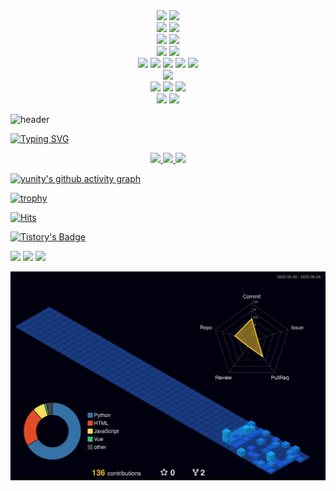<div align="center">
  <img src="https://img.shields.io/badge/html-D25735?style=for-the-badge&logo=html5&logoColor=#ffffff">
  <img src="https://img.shields.io/badge/css-4D8EC2?style=for-the-badge&logo=css3&logoColor=#ffffff">
  <br/>
  <img src="https://img.shields.io/badge/javascript-F9DD52?style=for-the-badge&logo=javascript&logoColor=#ffffff">
  <img src="https://img.shields.io/badge/vue-55B986?style=for-the-badge&logo=vue.js&logoColor=#ffffff">
  <br/>
  <img src="https://img.shields.io/badge/fontawesome-438ADF?style=for-the-badge&logo=fontawesome&logoColor=#ffffff">
  <img src="https://img.shields.io/badge/axios-7C4791?style=for-the-badge&logo=axios&logoColor=#ffffff">
</div>

<div align="center">
  <img src="https://img.shields.io/badge/python-1E3D2F?style=for-the-badge&logo=python&logoColor=#ffffff">
  <img src="https://img.shields.io/badge/django-4579DD?style=for-the-badge&logo=django&logoColor=#ffffff">
  <br/>
  <img src="https://img.shields.io/badge/poetry-4FAFDF?style=for-the-badge&logo=poetry&logoColor=#ffffff">
  <img src="https://img.shields.io/badge/celery-BEDC75?style=for-the-badge&logo=celery&logoColor=#ffffff">
  <img src="https://img.shields.io/badge/gunicorn-5D9551?style=for-the-badge&logo=gunicorn&logoColor=#ffffff">
  <img src="https://img.shields.io/badge/rabbitmq-E2853D?style=for-the-badge&logo=rabbitmq&logoColor=#ffffff">
  <img src="https://img.shields.io/badge/nginx-419144?style=for-the-badge&logo=nginx&logoColor=#ffffff">
  <br/>
  <img src="https://img.shields.io/badge/nginx-419144?style=for-the-badge&logo=nginx&logoColor=#ffffff">
  <br/>
  <img src="https://img.shields.io/badge/amazonec2-8E492A?style=for-the-badge&logo=amazonec2&logoColor=#ffffff">
  <img src="https://img.shields.io/badge/amazons3-D15C4A?style=for-the-badge&logo=amazons3&logoColor=#ffffff">
  <img src="https://img.shields.io/badge/docker-4590B0?style=for-the-badge&logo=docker&logoColor=#ffffff">
  <br/>
  <img src="https://img.shields.io/badge/github-171516?style=for-the-badge&logo=github&logoColor=white">
  <img src="https://img.shields.io/badge/githubactions-3A6FD7?style=for-the-badge&logo=githubactions&logoColor=#ffffff">
</div>






![header](https://capsule-render.vercel.app/api?type=waving&color=gradient&height=120&animation=fadeIn&section=footer&text=🚌💨&fontAlign=70)

[![Typing SVG](https://readme-typing-svg.herokuapp.com/?color=f0f6fc&lines=import+unittest+class&font=Redressed&size=40)](https://git.io/typing-svg)


<div align=center> 
  <a href="universe.com">
    <img src="https://github-readme-stats.vercel.app/api?username=gangyuji&theme=tokyonight&show_icons=true" width="42%" />
  </a>
  <a href="universe.com">
    <img src="https://github-readme-stats.vercel.app/api/top-langs/?username=gangyuji&exclude_repo=gangyuji.github.io&layout=compact&theme=tokyonight" />
  
  <img src="https://raw.githubusercontent.com/gangyuji/github-stats-transparent/output/generated/languages.svg" width="49.2%" />
  </a>
</div>







[![yunity's github activity graph](https://github-readme-activity-graph.vercel.app/graph?username=gangyuji&theme=tokyo-night)](https://github.com/gangyuji/github-readme-activity-graph)

[![trophy](https://github-profile-trophy.vercel.app/?username=gangyuji&theme=flat&column=7)](https://github.com/gangyuji/)












[![Hits](https://hits.seeyoufarm.com/api/count/incr/badge.svg?url=https%3A%2F%2Fgithub.com%2Fgangyuji&count_bg=%23C9FFA0&title_bg=%23B3D2FF&icon=python.svg&icon_color=%23FFFBA7&title=uni%28ty%29%2Fgithub&edge_flat=false)](https://hits.seeyoufarm.com)



[![Tistory's Badge](https://github-readme-tistory-card.vercel.app/api/badge?name=allitaill&theme=blue)](https://allitail.tistory.com)


<img src="https://img.shields.io/badge/PYTHON-3776AB?style=flat-square&logo=Python&logoColor=#354C6A"/>
<img src="https://img.shields.io/badge/DJANGO-3776AB?style=flat-square&logo=Django&logoColor=##0F291B"/>

<img src="https://img.shields.io/badge/ANDROID-3776AB?style=flat-square&logo=Android&logoColor=#4A8766"/>


![](./profile-3d-contrib/profile-night-view.svg)


